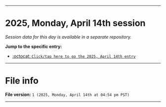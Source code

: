 
***

# 2025, Monday, April 14th session

_Session data for this day is available in a separate repository._

**Jump to the specific entry:**

- [:octocat: `Click/tap here to go the 2025, April 14th entry`](https://github.com/seanpm2001/SeansLifeArchive_Images_TinyTower_Y2025/tree/SeansLifeArchive_Images_TinyTower_Y2025_Main-dev/2025/04_April/14/)

***

# File info

**File version:** `1 (2025, Monday, April 14th at 04:54 pm PST)`

***
